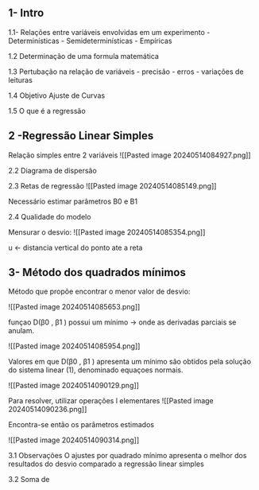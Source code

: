 
## 1- Intro

1.1- Relações entre variáveis envolvidas em um experimento
	 - Determinísticas
	 - Semideterminísticas
	 - Empíricas

1.2 Determinação de uma formula matemática

1.3 Pertubação na relação de variáveis
	- precisão
	- erros
	- variações de leituras

1.4 Objetivo Ajuste de Curvas

1.5 O que é a regressão



## 2 -Regressão Linear Simples

Relação simples entre 2 variáveis
![[Pasted image 20240514084927.png]]

2.2 Diagrama de dispersão

2.3 Retas de regressão 
![[Pasted image 20240514085149.png]]

Necessário estimar parâmetros B0 e B1

2.4 Qualidade do modelo

Mensurar o desvio:
![[Pasted image 20240514085354.png]]

u <- distancia vertical do ponto ate a reta


## 3- Método dos quadrados mínimos

Método que propõe encontrar o menor valor de desvio:

![[Pasted image 20240514085653.png]]

funçao D(β0 , β1 ) possui um mínimo -> onde as derivadas parciais se anulam.

![[Pasted image 20240514085954.png]]

Valores em que D(β0 , β1 ) apresenta um mínimo são obtidos pela solução do sistema linear (1), denominado equaçoes normais.

![[Pasted image 20240514090129.png]]

Para resolver, utilizar operações l elementares
![[Pasted image 20240514090236.png]]

Encontra-se então os parâmetros estimados

![[Pasted image 20240514090314.png]]


3.1 Observações
O ajustes por quadrado mínimo apresenta o melhor dos resultados do desvio comparado a regressão linear simples


3.2 Soma de
